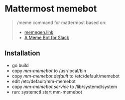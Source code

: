 # Mattermost memebot

> /meme command for mattermost
> based on:
> - [memegen.link](https://memegen.link)
> - [A Meme Bot for Slack](https://github.com/nicolewhite/slack-meme)

## Installation
- go build
- copy _mm-memebot_ to /usr/local/bin
- copy _mm-memebot.default_ to /etc/default/memebot
- edit /etc/default/mm-memebot
- copy _mm-memebot.service_ to /lib/systemd/system
- run: systemctl start mm-memebot


